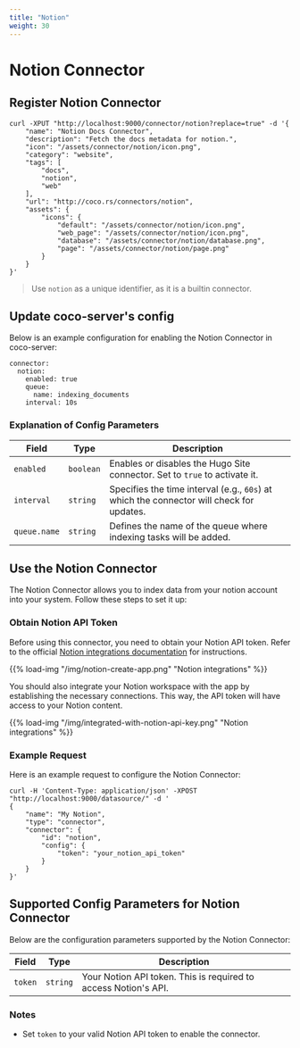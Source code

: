 ```yaml
---
title: "Notion"
weight: 30
---
```


# Notion Connector

## Register Notion Connector

```shell
curl -XPUT "http://localhost:9000/connector/notion?replace=true" -d '{
    "name": "Notion Docs Connector",
    "description": "Fetch the docs metadata for notion.",
    "icon": "/assets/connector/notion/icon.png",
    "category": "website", 
    "tags": [
        "docs",
        "notion",
        "web"
    ], 
    "url": "http://coco.rs/connectors/notion",
    "assets": {
        "icons": {
            "default": "/assets/connector/notion/icon.png",
            "web_page": "/assets/connector/notion/icon.png",
            "database": "/assets/connector/notion/database.png",
            "page": "/assets/connector/notion/page.png"
        }
    }
}'
```


> Use `notion` as a unique identifier, as it is a builtin connector.


## Update coco-server's config

Below is an example configuration for enabling the Notion Connector in coco-server:

```shell
connector:
  notion:
    enabled: true
    queue:
      name: indexing_documents
    interval: 10s
```

### Explanation of Config Parameters

| **Field**      | **Type**  | **Description**                                                                 |
|-----------------|-----------|---------------------------------------------------------------------------------|
| `enabled`      | `boolean` | Enables or disables the Hugo Site connector. Set to `true` to activate it.      |
| `interval`     | `string`  | Specifies the time interval (e.g., `60s`) at which the connector will check for updates. |
| `queue.name`   | `string`  | Defines the name of the queue where indexing tasks will be added.               |

## Use the Notion Connector

The Notion Connector allows you to index data from your notion account into your system. Follow these steps to set it up:

### Obtain Notion API Token

Before using this connector, you need to obtain your Notion API token. Refer to the official [Notion integrations documentation](https://www.notion.so/profile/integrations) for instructions.

{{% load-img "/img/notion-create-app.png" "Notion integrations" %}}

You should also integrate your Notion workspace with the app by establishing the necessary connections. This way, the API token will have access to your Notion content.

{{% load-img "/img/integrated-with-notion-api-key.png" "Notion integrations" %}}


### Example Request

Here is an example request to configure the Notion Connector:

```shell
curl -H 'Content-Type: application/json' -XPOST "http://localhost:9000/datasource/" -d '
{
    "name": "My Notion",
    "type": "connector",
    "connector": {
        "id": "notion",
        "config": {
            "token": "your_notion_api_token"
        }
    }
}'
```

## Supported Config Parameters for Notion Connector

Below are the configuration parameters supported by the Notion Connector:

| **Field**               | **Type**  | **Description**                                                                                  |
|--------------------------|-----------|--------------------------------------------------------------------------------------------------|
| `token`                 | `string`  | Your Notion API token. This is required to access Notion's API.                                    |

### Notes

- Set `token` to your valid Notion API token to enable the connector.
